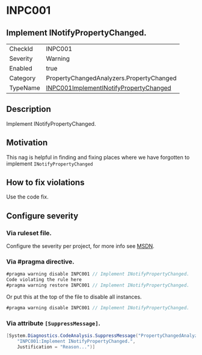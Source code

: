 # INPC001
## Implement INotifyPropertyChanged.

<!-- start generated table -->
<table>
<tr>
  <td>CheckId</td>
  <td>INPC001</td>
</tr>
<tr>
  <td>Severity</td>
  <td>Warning</td>
</tr>
<tr>
  <td>Enabled</td>
  <td>true</td>
</tr>
<tr>
  <td>Category</td>
  <td>PropertyChangedAnalyzers.PropertyChanged</td>
</tr>
<tr>
  <td>TypeName</td>
  <td><a href="https://github.com/DotNetAnalyzers/PropertyChangedAnalyzers/blob/master/PropertyChangedAnalyzers.Analyzers/PropertyChanged/INPC001ImplementINotifyPropertyChanged.cs">INPC001ImplementINotifyPropertyChanged</a></td>
</tr>
</table>
<!-- end generated table -->

## Description

Implement INotifyPropertyChanged.

## Motivation

This nag is helpful in finding and fixing places where we have forgotten to implement `INotifyPropertyChanged`

## How to fix violations

Use the code fix.

<!-- start generated config severity -->
## Configure severity

### Via ruleset file.

Configure the severity per project, for more info see [MSDN](https://msdn.microsoft.com/en-us/library/dd264949.aspx).

### Via #pragma directive.
```C#
#pragma warning disable INPC001 // Implement INotifyPropertyChanged.
Code violating the rule here
#pragma warning restore INPC001 // Implement INotifyPropertyChanged.
```

Or put this at the top of the file to disable all instances.
```C#
#pragma warning disable INPC001 // Implement INotifyPropertyChanged.
```

### Via attribute `[SuppressMessage]`.

```C#
[System.Diagnostics.CodeAnalysis.SuppressMessage("PropertyChangedAnalyzers.PropertyChanged", 
    "INPC001:Implement INotifyPropertyChanged.", 
    Justification = "Reason...")]
```
<!-- end generated config severity -->